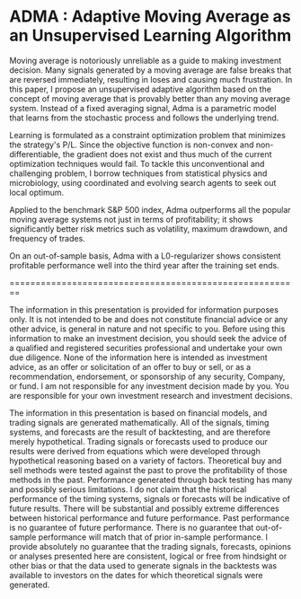 # ADMA : Adaptive Moving Average as an Unsupervised Learning Algorithm

Moving average is notoriously unreliable as a guide to making investment decision. Many signals generated by a moving average are false breaks that are reversed immediately, resulting in loses and causing much frustration. In this paper, I propose an unsupervised adaptive algorithm based on the concept of moving average that is provably better than any moving average system. Instead of a fixed averaging signal, Adma is a parametric model that learns from the stochastic process and follows the underlying trend. 

Learning is formulated as a constraint optimization problem that minimizes the strategy's P/L. Since the objective function is non-convex and non-differentiable, the gradient does not exist and thus much of the current optimization techniques would fail. To tackle this unconventional and challenging problem, I borrow techniques from statistical physics and microbiology, using coordinated and evolving search agents to seek out local optimum.  

Applied to the benchmark S&P 500 index, Adma outperforms all the popular moving average systems not just in terms of profitability; it shows significantly better risk metrics such as volatility, maximum drawdown, and frequency of trades.  

On an out-of-sample basis, Adma with a L0-regularizer shows consistent profitable performance well into the third year after the training set ends. 







========================================================

The information in this presentation is provided for information purposes only. It is not intended to be and does not constitute financial advice or any other advice, is general in nature and not specific to you. Before using this information to make an investment decision, you should seek the advice of a qualified and registered securities professional and undertake your own due diligence. None of the information here is intended as investment advice, as an offer or solicitation of an offer to buy or sell, or as a recommendation, endorsement, or sponsorship of any security, Company, or fund. I am not responsible for any investment decision made by you. You are responsible for your own investment research and investment decisions. 
	
The information in this presentation is based on financial models, and trading signals are generated mathematically. All of the signals, timing systems, and forecasts are the result of backtesting, and are therefore merely hypothetical. Trading signals or forecasts used to produce our results were derived from equations which were developed through hypothetical reasoning based on a variety of factors. Theoretical buy and sell methods were tested against the past to prove the profitability of those methods in the past. Performance generated through back testing has many and possibly serious limitations. I do not claim that the historical performance of the timing systems, signals or forecasts will be indicative of future results. There will be substantial and possibly extreme differences between historical performance and future performance.  Past performance is no guarantee of future performance. There is no guarantee that out-of-sample performance will match that of prior in-sample performance. I provide absolutely no guarantee that the trading signals, forecasts, opinions or analyses presented here are consistent, logical or free from hindsight or other bias or that the data used to generate signals in the backtests was available to investors on the dates for which theoretical signals were generated.